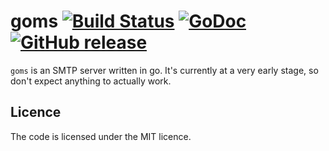 # goms [![Build Status](https://travis-ci.org/abligh/goms.svg?branch=master)](https://travis-ci.org/abligh/goms) [![GoDoc](http://godoc.org/github.com/abligh/goms?status.png)](http://godoc.org/github.com/abligh/goms/goms) [![GitHub release](https://img.shields.io/github/release/abligh/goms.svg)](https://github.com/abligh/goms/releases)

`goms` is an SMTP server written in go. It's currently at a very early
stage, so don't expect anything to actually work.

Licence
-------

The code is licensed under the MIT licence.
